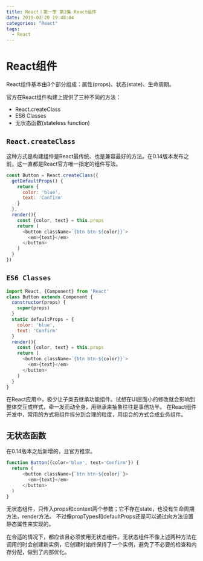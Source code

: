 ```yaml
---
title: React丨第一季 第3集 React组件
date: 2019-03-20 19:48:04
categories: "React"
tags: 
  - React
---
```




# React组件
React组件基本由3个部分组成：属性(props)、状态(state)、生命周期。

官方在React组件构建上提供了三种不同的方法：
- React.createClass
- ES6 Classes
- 无状态函数(stateless function)


## `React.createClass`
这种方式是构建组件是React最传统、也是兼容最好的方法。在0.14版本发布之前，这一直都是React官方唯一指定的组件写法。
```js
const Button = React.createClass({
  getDefaultProps() {
    return {
      color: 'blue',
      text: 'Confirm'
    }
  },
  render(){
    const {color, text} = this.props
    return (
      <button className=`{btn btn-${color}}`>
        <em>{text}</em>
      </button>
    )
  }
})
```


## `ES6 Classes`
```js
import React, {Component} from 'React'
class Button extends Component {
  constructor(props) {
    super(props)
  }
  static defaultProps = {
    color: 'blue',
    text: 'Confirm'
  }
  render(){
    const {color, text} = this.props
    return (
      <button className=`{btn btn-${color}}`>
        <em>{text}</em>
      </button>
    )
  }
}
```
在React应用中，极少让子类去继承功能组件。试想在UI层面小的修改就会影响到整体交互或样式，牵一发而动全身，用继承来抽象往往是事倍功半。
在React组件开发中，常用的方式将组件拆分到合理的粒度，用组合的方式合成业务组件。

## 无状态函数
在0.14版本之后新增的，且官方推崇。
```js
function Button({color='blue', text='Confirm'}) {
  return (
      <button className={`btn btn-${color}`}>
        <em>{text}</em>
      </button>
  )
}
```
无状态组件，只传入props和context两个参数；它不存在state，也没有生命周期方法，render方法。
不过像propTypes和defaultProps还是可以通过向方法设置静态属性来实现的。

在合适的情况下，都应该且必须使用无状态组件。无状态组件不像上述两种方法在调用的时会创建新实例，它创建时始终保持了一个实例，避免了不必要的检查和内存分配，做到了内部优化。
